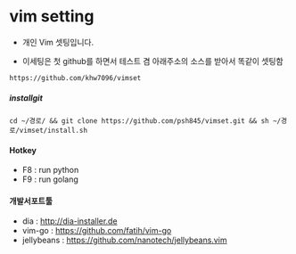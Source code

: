 # vim setting
* 개인 Vim 셋팅입니다.
- 이세팅은 첫 github를 하면서 테스트 겸 아래주소의 소스를 받아서 똑같이 셋팅함
```
https://github.com/khw7096/vimset
```

##### installgit
```
cd ~/경로/ && git clone https://github.com/psh845/vimset.git && sh ~/경로/vimset/install.sh
```

#### Hotkey
- F8 : run python
- F9 : run golang

#### 개발서포트툴
- dia : http://dia-installer.de
- vim-go : https://github.com/fatih/vim-go
- jellybeans : https://github.com/nanotech/jellybeans.vim


